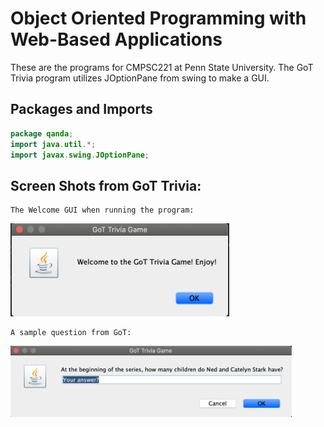 # Object Oriented Programming with Web-Based Applications

These are the programs for CMPSC221 at Penn State University. The GoT Trivia program utilizes JOptionPane from swing to make a GUI.

## Packages and Imports

```Java
package qanda;
import java.util.*;
import javax.swing.JOptionPane;
```

## Screen Shots from GoT Trivia:

    The Welcome GUI when running the program:

<img src ="images_/trivia_welcome.png" width="350">


    A sample question from GoT:

<img src ="images_/trivia_question.png" width="450">

